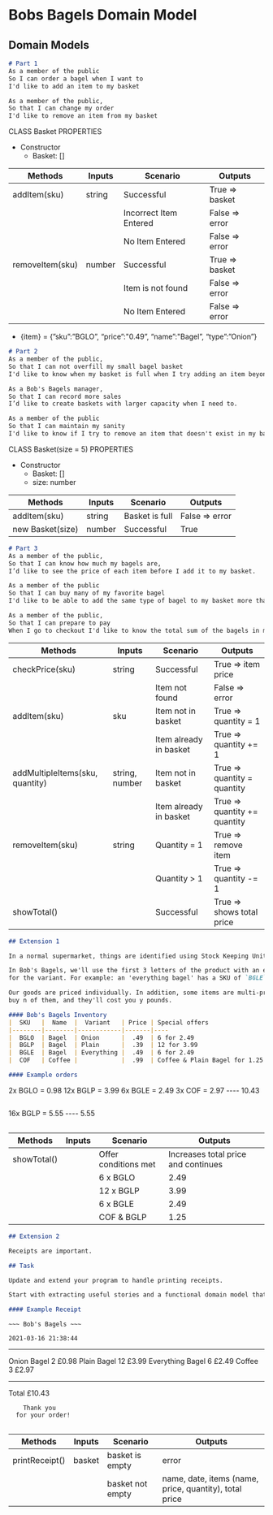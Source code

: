 # Bobs Bagels Domain Model

## Domain Models

```markdown
# Part 1
As a member of the public
So I can order a bagel when I want to
I'd like to add an item to my basket

As a member of the public,
So that I can change my order
I'd like to remove an item from my basket
```

CLASS Basket PROPERTIES

- Constructor
    - Basket: []

| Methods | Inputs | Scenario | Outputs |
| --- | --- | --- | --- |
| addItem(sku) | string | Successful | True ⇒ basket |
|  |  | Incorrect Item Entered | False ⇒ error |
|  |  | No Item Entered | False ⇒ error |
| removeItem(sku) | number | Successful | True ⇒ basket |
|  |  | Item is not found | False ⇒ error |
|  |  | No Item Entered | False ⇒ error |
- {item} = {”sku”:”BGLO”, “price”:"0.49”, “name”:"Bagel”, “type”:”Onion”}

```markdown
# Part 2
As a member of the public,
So that I can not overfill my small bagel basket
I'd like to know when my basket is full when I try adding an item beyond my basket capacity.

As a Bob's Bagels manager,
So that I can record more sales
I’d like to create baskets with larger capacity when I need to.

As a member of the public
So that I can maintain my sanity
I'd like to know if I try to remove an item that doesn't exist in my basket.
```

CLASS Basket(size = 5) PROPERTIES

- Constructor
    - Basket: []
    - size: number

| Methods | Inputs | Scenario | Outputs |
| --- | --- | --- | --- |
| addItem(sku) | string | Basket is full | False ⇒ error |
| new Basket(size) | number | Successful | True |

```markdown
# Part 3
As a member of the public,
So that I can know how much my bagels are,
I’d like to see the price of each item before I add it to my basket.

As a member of the public
So that I can buy many of my favorite bagel
I'd like to be able to add the same type of bagel to my basket more than once

As a member of the public,
So that I can prepare to pay
When I go to checkout I'd like to know the total sum of the bagels in my basket
```

| Methods | Inputs | Scenario | Outputs |
| --- | --- | --- | --- |
| checkPrice(sku) | string | Successful | True ⇒ item price |
|  |  | Item not found | False ⇒ error |
| addItem(sku) | sku | Item not in basket | True ⇒ quantity = 1 |
|  |  | Item already in basket | True ⇒ quantity += 1 |
| addMultipleItems(sku, quantity) | string, number | Item not in basket | True ⇒ quantity = quantity |
|  |  | Item already in basket | True ⇒ quantity += quantity |
| removeItem(sku) | string | Quantity = 1 | True ⇒ remove item |
|  |  | Quantity > 1 | True ⇒ quantity -= 1 |
| showTotal() |  | Successful | True ⇒ shows total price |

```markdown
## Extension 1

In a normal supermarket, things are identified using Stock Keeping Units, or SKUs.

In Bob's Bagels, we'll use the first 3 letters of the product with an extra letter 
for the variant. For example: an 'everything bagel' has a SKU of `BGLE`.

Our goods are priced individually. In addition, some items are multi-priced: 
buy n of them, and they'll cost you y pounds.

#### Bob's Bagels Inventory
|  SKU   |  Name  |  Variant   | Price | Special offers
|--------|--------|------------|-------|----
|  BGLO  | Bagel  | Onion      |  .49  | 6 for 2.49     
|  BGLP  | Bagel  | Plain      |  .39  | 12 for 3.99
|  BGLE  | Bagel  | Everything |  .49  | 6 for 2.49
|  COF   | Coffee |            |  .99  | Coffee & Plain Bagel for 1.25

#### Example orders
```
2x BGLO  = 0.98
12x BGLP = 3.99
6x BGLE  = 2.49
3x COF   = 2.97
           ----
          10.43
```

```
16x BGLP = 5.55
           ----
           5.55
```
```

| Methods | Inputs | Scenario | Outputs |
| --- | --- | --- | --- |
| showTotal() |  | Offer conditions met | Increases total price and continues |
|  |  | 6 x BGLO | 2.49 |
|  |  | 12 x BGLP | 3.99 |
|  |  | 6 x BGLE | 2.49 |
|  |  | COF & BGLP | 1.25 |

```markdown
## Extension 2

Receipts are important.

## Task

Update and extend your program to handle printing receipts.

Start with extracting useful stories and a functional domain model that represents these requirements.

#### Example Receipt
```
    ~~~ Bob's Bagels ~~~

    2021-03-16 21:38:44

----------------------------

Onion Bagel        2   £0.98
Plain Bagel        12  £3.99
Everything Bagel   6   £2.49
Coffee             3   £2.97

----------------------------
Total                 £10.43

        Thank you
      for your order!
```
```

| Methods | Inputs | Scenario | Outputs |
| --- | --- | --- | --- |
| printReceipt() | basket | basket is empty | error |
|  |  | basket not empty | name, date, items (name, price, quantity), total price |